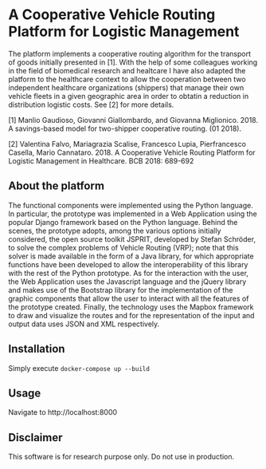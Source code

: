 # A Cooperative Vehicle Routing Platform for Logistic Management

The platform implements a cooperative routing algorithm for the transport of goods initially presented in [1].
With the help of some colleagues working in the field of biomedical research and healtcare I have also adapted the platform to the healthcare context to allow the cooperation between two independent healthcare organizations (shippers) that manage their own vehicle fleets in a given geographic area in order to obtatin a reduction in distribution logistic costs.
See [2] for more details.

[1] Manlio Gaudioso, Giovanni Giallombardo, and Giovanna Miglionico. 2018. A savings-based model for two-shipper cooperative routing. (01 2018).

[2] Valentina Falvo, Mariagrazia Scalise, Francesco Lupia, Pierfrancesco Casella, Mario Cannataro. 2018. A Cooperative Vehicle Routing Platform for Logistic Management in Healthcare. BCB 2018: 689-692

## About the platform

The functional components were implemented using the Python language. In particular, the prototype was implemented in a Web Application using the popular Django framework based on the Python language.
Behind the scenes, the prototype adopts, among the various options initially considered, the open source toolkit JSPRIT, developed by Stefan Schröder, to solve the complex problems of Vehicle Routing (VRP); note that this solver is made available in the form of a Java library, for which appropriate functions have been developed to allow the interoperability of this library with the rest of the Python prototype.
As for the interaction with the user, the Web Application uses the Javascript language and the jQuery library and makes use of the Bootstrap library for the implementation of the graphic components that allow the user to interact with all the features of the prototype created.
Finally, the technology uses the Mapbox framework to draw and visualize the routes and for the representation of the input and output data uses JSON and XML respectively.

## Installation
Simply execute `docker-compose up --build`

## Usage
Navigate to http://localhost:8000 

## Disclaimer
This software is for research purpose only. Do not use in production.

